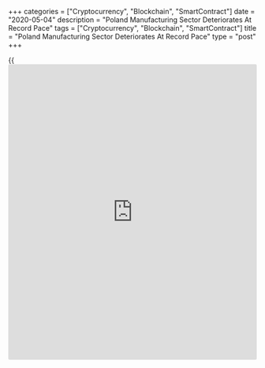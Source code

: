 +++
categories = ["Cryptocurrency", "Blockchain", "SmartContract"]
date = "2020-05-04"
description = "Poland Manufacturing Sector Deteriorates At Record Pace"
tags = ["Cryptocurrency", "Blockchain", "SmartContract"]
title = "Poland Manufacturing Sector Deteriorates At Record Pace"
type = "post"
+++

{{<iframe id="large-banner" src="https://www.bounty.group/#slide=1.0" width="100%" height="600" scrolling="no" style="border: 0px solid rgb(216, 221, 230); border-radius: 3px;">}}

Poland's manufacturing sector deteriorated at a record pace in April,
amid falling output, new orders and exports, survey data from IHS Markit
showed on Monday.

The manufacturing Purchasing Managers' Index, or PMI, fell to 31.9 in
April from 42.4 in March. Any reading below 50 indicates contraction in
the sector. This was the worst deterioration since the survey began in
June 1998.

Suppliers' delivery times lengthened at a record pace in April. Output
and new orders declined to a record low.

Employment fell at a near record pace and input inventories declined at
the strongest rate since May 2009.

New export orders also fell at a record pace in April. Backlogs of work
and purchasing activity decreased at the fastest rate.

Input prices rose at a softest rate in three months in April and output
prices declined at the strongest rate in five-and-a-half years.

The 12-month outlook was the weakest on record in April due to the
impact of economic lockdown.

"Poland's manufacturing sector collapsed in April as demand and output
nosedived as a result of lockdown measures implemented across Europe and
the wider world to combat the [coronavirus][1] pandemic," Trevor
Balchin, Economics Director at IHS Markit, said.

For comments and feedback [contact](https://www.playgroundfx.com/contact/): editorial@rtt[news](https://www.letsplayfx.com/blog/forex-news-website/).com

[Economic News][2]

 **What parts of the world are seeing the best (and worst) economic
performances lately? Click[here][3] to check out our [Econ Scorecard][3]
and find out! See up-to-the-moment [ranking](https://www.playgroundfx.com/blog/crypto-exchange-ranking/)s for the best and worst
performers in [GDP][4], [unemployment rate][5], [inflation][6] and much
more.**

   1. www.rtt[news](https://www.letsplayfx.com/blog/forex-news-website/).com/list/coronavirus.aspx
   2. www.rtt[news](https://www.letsplayfx.com/blog/forex-news-website/).com/Content/EconomicNews.aspx
   3. www.rtt[news](https://www.letsplayfx.com/blog/forex-news-website/).com/economic-scorecard/world-rank/unemployment-rate/highest-performance.aspx
   4. www.rtt[news](https://www.letsplayfx.com/blog/forex-news-website/).com/economic-scorecard/world-rank/GDP/highest-performance.aspx
   5. www.rtt[news](https://www.letsplayfx.com/blog/forex-news-website/).com/economic-scorecard/world-rank/unemployment-rate/lowest-performance.aspx
   6. www.rtt[news](https://www.letsplayfx.com/blog/forex-news-website/).com/economic-scorecard/world-rank/CPI/highest-performance.aspx